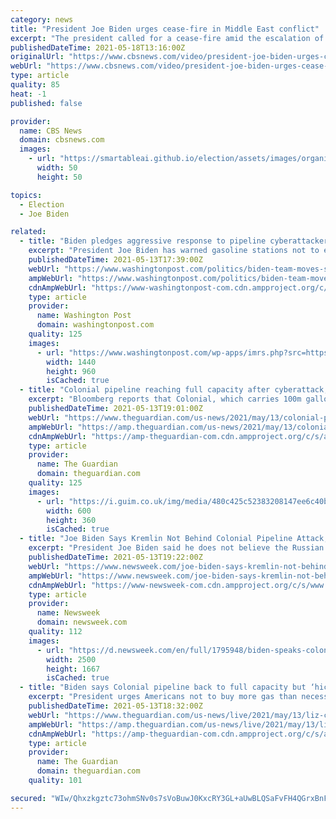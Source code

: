 ```yaml
---
category: news
title: "President Joe Biden urges cease-fire in Middle East conflict"
excerpt: "The president called for a cease-fire amid the escalation of violence in the Middle East conflict between Israel and Hamas. Weijia Jiang reports."
publishedDateTime: 2021-05-18T13:16:00Z
originalUrl: "https://www.cbsnews.com/video/president-joe-biden-urges-cease-fire-in-middle-east-conflict/"
webUrl: "https://www.cbsnews.com/video/president-joe-biden-urges-cease-fire-in-middle-east-conflict/"
type: article
quality: 85
heat: -1
published: false

provider:
  name: CBS News
  domain: cbsnews.com
  images:
    - url: "https://smartableai.github.io/election/assets/images/organizations/cbsnews.com-50x50.jpg"
      width: 50
      height: 50

topics:
  - Election
  - Joe Biden

related:
  - title: "Biden pledges aggressive response to pipeline cyberattackers"
    excerpt: "President Joe Biden has warned gasoline stations not to engage in price gouging as motorists wait for fuel to start flowing reliably through the Colonial Pipeline"
    publishedDateTime: 2021-05-13T17:39:00Z
    webUrl: "https://www.washingtonpost.com/politics/biden-team-moves-swiftly-to-tackle-pipeline-political-peril/2021/05/13/20745140-b3a2-11eb-bc96-fdf55de43bef_story.html"
    ampWebUrl: "https://www.washingtonpost.com/politics/biden-team-moves-swiftly-to-tackle-pipeline-political-peril/2021/05/13/20745140-b3a2-11eb-bc96-fdf55de43bef_story.html?outputType=amp"
    cdnAmpWebUrl: "https://www-washingtonpost-com.cdn.ampproject.org/c/s/www.washingtonpost.com/politics/biden-team-moves-swiftly-to-tackle-pipeline-political-peril/2021/05/13/20745140-b3a2-11eb-bc96-fdf55de43bef_story.html?outputType=amp"
    type: article
    provider:
      name: Washington Post
      domain: washingtonpost.com
    quality: 125
    images:
      - url: "https://www.washingtonpost.com/wp-apps/imrs.php?src=https://arc-anglerfish-washpost-prod-washpost.s3.amazonaws.com/public/QHX4FJFUBUI6XPEW7X2V3ZB354.jpg&w=1440"
        width: 1440
        height: 960
        isCached: true
  - title: "Colonial pipeline reaching full capacity after cyberattack, Biden says"
    excerpt: "Bloomberg reports that Colonial, which carries 100m gallons a day, paid extortion fee in ‘untraceable cryptocurrency’"
    publishedDateTime: 2021-05-13T19:01:00Z
    webUrl: "https://www.theguardian.com/us-news/2021/may/13/colonial-pipeline-fuel-cyber-attack-outage"
    ampWebUrl: "https://amp.theguardian.com/us-news/2021/may/13/colonial-pipeline-fuel-cyber-attack-outage"
    cdnAmpWebUrl: "https://amp-theguardian-com.cdn.ampproject.org/c/s/amp.theguardian.com/us-news/2021/may/13/colonial-pipeline-fuel-cyber-attack-outage"
    type: article
    provider:
      name: The Guardian
      domain: theguardian.com
    quality: 125
    images:
      - url: "https://i.guim.co.uk/img/media/480c425c52383208147ee6c40bfc9df21b222215/0_130_3500_2100/master/3500.jpg?width=300&quality=45&auto=format&fit=max&dpr=2&s=643cb58853338c3a656190ac35c126a8"
        width: 600
        height: 360
        isCached: true
  - title: "Joe Biden Says Kremlin Not Behind Colonial Pipeline Attack, But Thinks Attackers 'Live in Russia'"
    excerpt: "President Joe Biden said he does not believe the Russian government is behind the cyberattack on the Colonial Pipeline but has reason to believe the criminals live in Russia."
    publishedDateTime: 2021-05-13T19:22:00Z
    webUrl: "https://www.newsweek.com/joe-biden-says-kremlin-not-behind-colonial-pipeline-attack-thinks-attackers-live-russia-1591349"
    ampWebUrl: "https://www.newsweek.com/joe-biden-says-kremlin-not-behind-colonial-pipeline-attack-thinks-attackers-live-russia-1591349?amp=1"
    cdnAmpWebUrl: "https://www-newsweek-com.cdn.ampproject.org/c/s/www.newsweek.com/joe-biden-says-kremlin-not-behind-colonial-pipeline-attack-thinks-attackers-live-russia-1591349?amp=1"
    type: article
    provider:
      name: Newsweek
      domain: newsweek.com
    quality: 112
    images:
      - url: "https://d.newsweek.com/en/full/1795948/biden-speaks-colonial-pipeline-cyberattack.jpg"
        width: 2500
        height: 1667
        isCached: true
  - title: "Biden says Colonial pipeline back to full capacity but ‘hiccups’ likely – live"
    excerpt: "President urges Americans not to buy more gas than necessary while Pelosi condemn Republicans for downplaying Capitol attack – follow the latest"
    publishedDateTime: 2021-05-13T18:32:00Z
    webUrl: "https://www.theguardian.com/us-news/live/2021/may/13/liz-cheney-republicans-trump-us-politics-live?page=with:block-609d68e08f08e659a47e4513"
    ampWebUrl: "https://amp.theguardian.com/us-news/live/2021/may/13/liz-cheney-republicans-trump-us-politics-live"
    cdnAmpWebUrl: "https://amp-theguardian-com.cdn.ampproject.org/c/s/amp.theguardian.com/us-news/live/2021/may/13/liz-cheney-republicans-trump-us-politics-live"
    type: article
    provider:
      name: The Guardian
      domain: theguardian.com
    quality: 101

secured: "WIw/Qhxzkgztc73ohmSNv0s7sVoBuwJ0KxcRY3GL+aUwBLQSaFvFH4QGrxBnFJa6kWZ3D0SQhXRyhpM3x0sCgKj0GZWlVvG5HqrYOmyOXkTpYY5bxt8EnJ0v8AyRwlohC9BldBdRZ70LuRnKFOIvkDjSKofB+GLPxfFm9nLi04/h/op1xxFYIcW/IWeUB9S0S5iLKsu1QnUbvFXO0rKqQAdLFXKbS01ESxhCP09vbCH5l0jOjQNBReVktECrdAk1JnF5dDgEKDpV4W5bkTxVkPEkgD8rmh+v9GDNWbCW//gTbm+6BnJrslBFgpLKnKq13GnyiysrekmJvhnPk+c/P+UKoQvRllGW3pfgOsiojZo=;pnX1lOtQ3NYBv4qM1wJEzA=="
---
```


